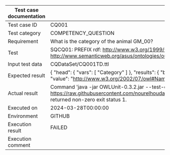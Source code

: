 | Test case documentation |                                                                                                                                     Information                                                                                                                                     |
| ----------------------- | ----------------------------------------------------------------------------------------------------------------------------------------------------------------------------------------------------------------------------------------------------------------------------------- |
| Test case ID            | CQ001                                                                                                                                                                                                                                                                               |
| Test category           | COMPETENCY_QUESTION                                                                                                                                                                                                                                                                 |
| Requirement             | What is the category of the animal GM_00?                                                                                                                                                                                                                                           |
| Test                    | SQCQ01: PREFIX rdf: <http://www.w3.org/1999/02/22-rdf-syntax-ns#> PREFIX o: <http://purl.obolibrary.org/obo/> PREFIX y: <http://www.semanticweb.org/asus/ontologies/ourontology/> SELECT  ?Category WHERE { o:GM_00 y:hasCategory ?C. ?C rdf:type ?Category }                       |
| Input test data         | CQDataSet/CQ001TD.ttl                                                                                                                                                                                                                                                               |
| Expected result         | { \"head\": { \"vars\": [ \"Category\" ] }, \"results\": { \"bindings\": [ { \"Category\": { \"type\": \"uri\", \"value\": \"http://purl.obolibrary.org/obo/Goat\" } }, { \"Category\": { \"type\": \"uri\", \"value\": \"http://www.w3.org/2002/07/owl#NamedIndividual\" } } ] } } |
| Actual result           | Command 'java -jar OWLUnit-0.3.2.jar --test-case https://raw.githubusercontent.com/nourelhoudahamoudaa/XDTest/main/XDTesting/AnimalBehavior/Animal/CompetencyQuestionVerificationTest/CQTestCase/CQ001.ttl' returned non-zero exit status 1.                                        |
| Executed on             | 2024-03-28T00:00:00                                                                                                                                                                                                                                                                 |
| Environment             | GITHUB                                                                                                                                                                                                                                                                              |
| Execution result        | FAILED                                                                                                                                                                                                                                                                              |
| Execution comment       |                                                                                                                                                                                                                                                                                     |
